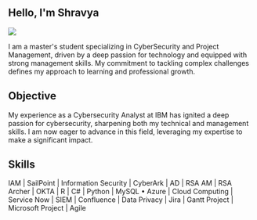 ## Hello, I'm Shravya
<a href="https://www.linkedin.com/in/shravya-agala-padmegowda/"><img src="https://img.shields.io/badge/-LinkedIn-0072b1?&style=for-the-badge&logo=linkedin&logoColor=white" /></a>

I am a master's student specializing in CyberSecurity and Project Management, driven by a deep passion for technology and equipped with strong management skills. My commitment to tackling complex challenges defines my approach to learning and professional growth.

## Objective

My experience as a Cybersecurity Analyst at IBM has ignited a deep passion for cybersecurity, sharpening both my technical and management skills. I am now eager to advance in this field, leveraging my expertise to make a significant impact.

## Skills

IAM | SailPoint | Information Security | CyberArk | AD | RSA AM | RSA Archer | OKTA | R | C# | Python | MySQL • Azure | Cloud Computing | Service Now | SIEM | Confluence | Data Privacy | Jira | Gantt Project | Microsoft Project | Agile


